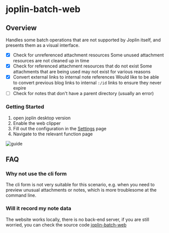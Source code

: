 # joplin-batch-web

## Overview

Handles some batch operations that are not supported by Joplin itself, and presents them as a visual interface.

- [x] Check for unreferenced attachment resources
      Some unused attachment resources are not cleaned up in time
- [x] Check for referenced attachment resources that do not exist
      Some attachments that are being used may not exist for various reasons
- [x] Convert external links to internal note references
      Would like to be able to convert previous blog links to internal `:/id` links to ensure they never expire
- [ ] Check for notes that don't have a parent directory (usually an error)

### Getting Started

1. open joplin desktop version
2. Enable the web clipper
3. Fill out the configuration in the [Settings](https://joplin-utils.rxliuli.com/joplin-batch-web/#/settings) page
4. Navigate to the relevant function page

![guide](https://github.com/rxliuli/joplin-utils/raw/master/apps/joplin-batch-web/docs/images/guide.gif)

## FAQ

### Why not use the cli form

The cli form is not very suitable for this scenario, e.g. when you need to preview unusual attachments or notes, which is more troublesome at the command line.

### Will it record my note data

The website works locally, there is no back-end server, if you are still worried, you can check the source code [joplin-batch-web](https://github.com/rxliuli/joplin-utils/tree/master/apps/joplin-batch-web)

